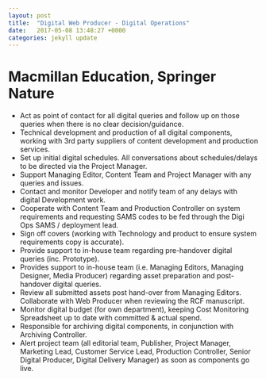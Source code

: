 ```yaml
---
layout: post
title:  "Digital Web Producer - Digital Operations"
date:   2017-05-08 13:48:27 +0000
categories: jekyll update
---
```


# Macmillan Education, Springer Nature

- Act as point of contact for all digital queries and follow up on those queries when there is no clear decision/guidance.
- Technical development and production of all digital components, working with 3rd party suppliers of content development and production services.
- Set up initial digital schedules. All conversations about schedules/delays to be directed via the Project Manager.
- Support Managing Editor, Content Team and Project Manager with any queries and issues. 
- Contact and monitor Developer and notify team of any delays with digital Development work.
- Cooperate with Content Team and Production Controller on system requirements and requesting SAMS codes to be fed through the Digi Ops SAMS / deployment lead.
- Sign off covers (working with Technology and product to ensure system requirements copy is accurate).
- Provide support to in-house team regarding pre-handover digital queries (inc. Prototype).
- Provides support to in-house team (i.e. Managing Editors, Managing Designer, Media Producer) regarding asset preparation and post-handover digital queries.
- Review all submitted assets post hand-over from Managing Editors. Collaborate with Web Producer when reviewing the RCF manuscript.
- Monitor digital budget (for own department), keeping Cost Monitoring Spreadsheet up to date with committed & actual spend.
- Responsible for archiving digital components, in conjunction with Archiving Controller.
- Alert project team (all editorial team, Publisher, Project Manager, Marketing Lead, Customer Service Lead, Production Controller, Senior Digital Producer, Digital Delivery Manager) as soon as components go live.

[jekyll-docs]: http://jekyllrb.com/docs/home
[jekyll-gh]:   https://github.com/jekyll/jekyll
[jekyll-talk]: https://talk.jekyllrb.com/
